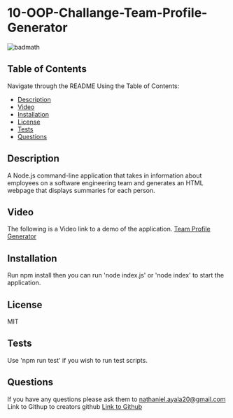 # 10-OOP-Challange-Team-Profile-Generator
![badmath](https://img.shields.io/badge/license-MIT-green)

## Table of Contents
Navigate through the README Using the Table of Contents: 
* [Description](#description)
* [Video](#video)
* [Installation](#installation)
* [License](#license)
* [Tests](#tests)
* [Questions](#questions)

## Description 
A Node.js command-line application that takes in information about employees on a software engineering team and generates an HTML webpage that displays summaries for each person.

## Video
The following is a Video link to a demo of the application.
[Team Profile Generator](https://drive.google.com/file/d/1dhBoU_U0uSDDv7v7JhySPWfdEoXfB19Q/view)

## Installation
Run npm install then you can run 'node index.js' or 'node index' to start the application.

## License
MIT

## Tests
Use 'npm run test' if you wish to run test scripts.

## Questions
If you have any questions please ask them to [nathaniel.ayala20@gmail.com](nathaniel.ayala20@gmail.com)
Link to Githup to creators github [Link to Github](https://github.com/nayala98)